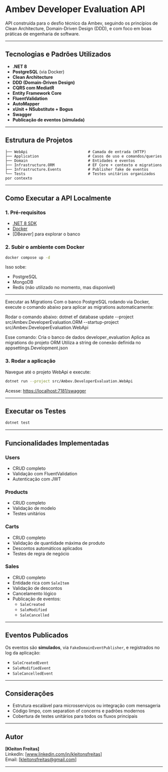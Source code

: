 # Ambev Developer Evaluation API

API construída para o desfio técnico da Ambev, seguindo os princípios de Clean Architecture, Domain-Driven Design (DDD), e com foco em boas práticas de engenharia de software.

---

## Tecnologias e Padrões Utilizados

- **.NET 8**
- **PostgreSQL** (via Docker)
- **Clean Architecture**
- **DDD (Domain-Driven Design)**
- **CQRS com MediatR**
- **Entity Framework Core**
- **FluentValidation**
- **AutoMapper**
- **xUnit + NSubstitute + Bogus**
- **Swagger**
- **Publicação de eventos (simulada)**

---

## Estrutura de Projetos

```text
├── WebApi                           # Camada de entrada (HTTP)
├── Application                      # Casos de uso e comandos/queries
├── Domain                           # Entidades e eventos
├── Infrastructure.ORM               # EF Core + contexto e migrations
├── Infrastructure.Events            # Publisher fake de eventos
└── Tests                            # Testes unitários organizados por contexto
```

---

## Como Executar a API Localmente

### 1. Pré-requisitos
- [.NET 8 SDK](https://dotnet.microsoft.com/en-us/download)
- [Docker](https://www.docker.com/)
- [DBeaver] para explorar o banco

### 2. Subir o ambiente com Docker
```bash
docker compose up -d
```

Isso sobe:
- PostgreSQL
- MongoDB
- Redis (não utilizado no momento, mas disponível)

---
Executar as Migrations
Com o banco PostgreSQL rodando via Docker, execute o comando abaixo para aplicar as migrations automaticamente:

Rodar o comando abaixo:
dotnet ef database update --project src/Ambev.DeveloperEvaluation.ORM --startup-project src/Ambev.DeveloperEvaluation.WebApi

Esse comando:
Cria o banco de dados developer_evaluation
Aplica as migrations do projeto ORM
Utiliza a string de conexão definida no appsettings.Development.json

### 3. Rodar a aplicação

Navegue até o projeto WebApi e execute:

```bash
dotnet run --project src/Ambev.DeveloperEvaluation.WebApi
```

Acesse: [https://localhost:7181/swagger](https://localhost:7181/swagger)

---

## Executar os Testes

```bash
dotnet test
```

---

## Funcionalidades Implementadas

### Users
- CRUD completo
- Validação com FluentValidation
- Autenticação com JWT

### Products
- CRUD completo
- Validação de modelo
- Testes unitários

### Carts
- CRUD completo
- Validação de quantidade máxima de produto
- Descontos automáticos aplicados
- Testes de regra de negócio

### Sales
- CRUD completo
- Entidade rica com `SaleItem`
- Validação de descontos
- Cancelamento lógico
- Publicação de eventos:
  - `SaleCreated`
  - `SaleModified`
  - `SaleCancelled`

---

## Eventos Publicados

Os eventos são **simulados**, via `FakeDomainEventPublisher`, e registrados no log da aplicação:

- `SaleCreatedEvent`
- `SaleModifiedEvent`
- `SaleCancelledEvent`

---

## Considerações

- Estrutura escalável para microsserviços ou integração com mensageria
- Código limpo, com separation of concerns e padrões modernos
- Cobertura de testes unitários para todos os fluxos principais

---

## Autor

**[Kleiton Freitas]**  
LinkedIn: [www.linkedin.com/in/kleitonsfreitas]  
Email: [kleitonsfreitas@gmail.com]

---